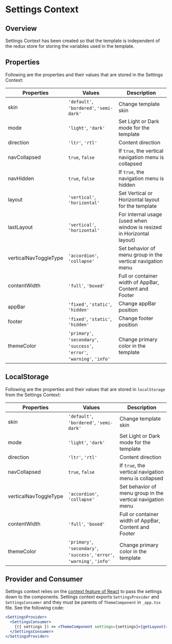 # Settings Context

## Overview

Settings Context has been created so that the template is independent of the redux store for storing the variables used in the template.

## Properties

Following are the properties and their values that are stored in the Settings Context:

| Properties            | Values                                                                    | Description                                                           |
| --------------------- | ------------------------------------------------------------------------- | --------------------------------------------------------------------- |
| skin                  | `'default'`, `'bordered'`, `'semi-dark'`                                  | Change template skin                                                  |
| mode                  | `'light'`, `'dark'`                                                       | Set Light or Dark mode for the template                               |
| direction             | `'ltr'`, `'rtl'`                                                          | Content direction                                                     |
| navCollapsed          | `true`, `false`                                                           | If `true`, the vertical navigation menu is collapsed                  |
| navHidden             | `true`, `false`                                                           | If `true`, the navigation menu is hidden                              |
| layout                | `'vertical'`, `'horizontal'`                                              | Set Vertical or Horizontal layout for the template                    |
| lastLayout            | `'vertical'`, `'horizontal'`                                              | For internal usage (used when window is resized in Horizontal layout) |
| verticalNavToggleType | `'accordion'`, `'collapse'`                                               | Set behavior of menu group in the vertical navigation menu            |
| contentWidth          | `'full'`, `'boxed'`                                                       | Full or container width of AppBar, Content and Footer                 |
| appBar                | `'fixed'`, `'static'`, `'hidden'`                                         | Change appBar position                                                |
| footer                | `'fixed'`, `'static'`, `'hidden'`                                         | Change footer position                                                |
| themeColor            | `'primary'`, `'secondary'`, `'success'`, `'error'`, `'warning'`, `'info'` | Change primary color in the template                                  |

## LocalStorage

Following are the properties and their values that are stored in `localStorage` from the Settings Context:

| Properties            | Values                                                                    | Description                                                |
| --------------------- | ------------------------------------------------------------------------- | ---------------------------------------------------------- |
| skin                  | `'default'`, `'bordered'`, `'semi-dark'`                                  | Change template skin                                       |
| mode                  | `'light'`, `'dark'`                                                       | Set Light or Dark mode for the template                    |
| direction             | `'ltr'`, `'rtl'`                                                          | Content direction                                          |
| navCollapsed          | `true`, `false`                                                           | If `true`, the vertical navigation menu is collapsed       |
| verticalNavToggleType | `'accordion'`, `'collapse'`                                               | Set behavior of menu group in the vertical navigation menu |
| contentWidth          | `'full'`, `'boxed'`                                                       | Full or container width of AppBar, Content and Footer      |
| themeColor            | `'primary'`, `'secondary'`, `'success'`, `'error'`, `'warning'`, `'info'` | Change primary color in the template                       |

## Provider and Consumer

Settings context relies on the [context feature of React](https://reactjs.org/docs/context.html) to pass the settings down to the components. Settings context exports `SettingsProvider` and `SettingsConsumer` and they must be parents of `ThemeComponent` in `_app.tsx` file. See the following code:

```jsx
<SettingsProvider>
  <SettingsConsumer>
    {({ settings }) => <ThemeComponent settings={settings}>{getLayout(<Component {...pageProps} />)}</ThemeComponent>}
  </SettingsConsumer>
</SettingsProvider>
```
